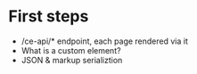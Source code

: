 # First steps

- /ce-api/* endpoint, each page rendered via it
- What is a custom element?
- JSON & markup serializtion
